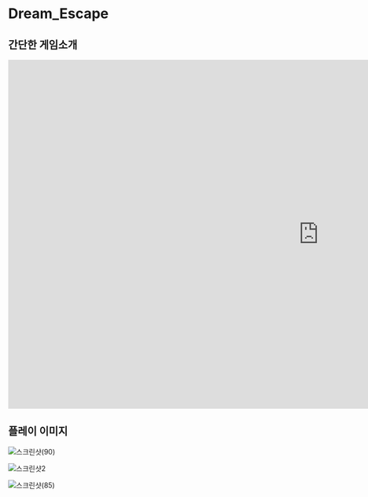 # Dream_Escape

## 간단한 게임소개
<iframe width="1262" height="710" src="https://www.youtube.com/embed/z4Z8cCupCUc" title="YouTube video player" frameborder="0" allow="accelerometer; autoplay; clipboard-write; encrypted-media; gyroscope; picture-in-picture" allowfullscreen></iframe>

## 플레이 이미지
   
![스크린샷(90)](https://user-images.githubusercontent.com/81098888/119979609-221b3300-bff6-11eb-9879-f104f230c371.png)


![스크린샷2](https://user-images.githubusercontent.com/81098888/119979071-678b3080-bff5-11eb-92ce-3a70902ad81b.png)


![스크린샷(85)](https://user-images.githubusercontent.com/81098888/119534272-af297680-bdc1-11eb-8779-c2c399a1add4.png)


